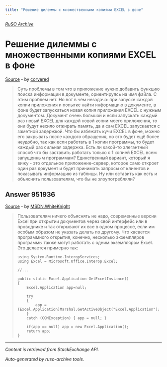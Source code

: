 ```yaml
---
title: "Решение дилеммы с множественными копиями EXCEL в фоне"
---
```

<p><i><a href="https://github.com/MSDN-WhiteKnight/ruso-archive/">RuSO Archive</a></i></p>
<h1>Решение дилеммы с множественными копиями EXCEL в фоне</h1>
<p><a href="https://ru.stackoverflow.com/questions/951768/%d0%a0%d0%b5%d1%88%d0%b5%d0%bd%d0%b8%d0%b5-%d0%b4%d0%b8%d0%bb%d0%b5%d0%bc%d0%bc%d1%8b-%d1%81-%d0%bc%d0%bd%d0%be%d0%b6%d0%b5%d1%81%d1%82%d0%b2%d0%b5%d0%bd%d0%bd%d1%8b%d0%bc%d0%b8-%d0%ba%d0%be%d0%bf%d0%b8%d1%8f%d0%bc%d0%b8-excel-%d0%b2-%d1%84%d0%be%d0%bd%d0%b5">Source</a> - by <a href="https://ru.stackoverflow.com/users/327692/corvered">corvered</a></p>
<blockquote>
<p>Суть проблемы в том что в приложение нужно добавить функцию поиска информации в документе, ориентируясь на имя файла. С этим проблем нет. Но вот в чём незадача: при запуске каждой копии приложения и попытке найти информацию в документе, в фоне будет запускаться новая копия приложения EXCEL с нужным документом. Документ очень большой и если запускать каждый раз новый EXCEL для каждой новой копии моего приложения, то они будут нехило отжирать память, да и сам EXCEL запускается с заметной задержкой. Что бы избежать кучи EXCEL в фоне, можно его закрывать после каждого обращения, но это будет ещё более неудобно, так как если работать в 1 копии программы, то будет каждый раз сильная задержка. Есть ли какой-то элегантный способ что бы заставить работать только с 1 копией EXCEL всем запущенным программам? Единственный вариант, который я вижу - это отдельное приложение-сервер, которое само откроет один раз документ и будет принимать запросы от клиентов и показывать информацию из таблицы. Ну или оставить как есть и объяснить пользователям, что бы не злоупотребляли?</p>

</blockquote>
<h2>Answer 951936</h2>
<p><a href="https://ru.stackoverflow.com/a/951936/">Source</a> - by <a href="https://ru.stackoverflow.com/users/240512/msdn-whiteknight">MSDN.WhiteKnight</a></p>
<blockquote>
<p>Пользователям ничего объяснять не надо, современные версии Excel при открытии документов через свой интерфейс или в проводнике и так открывают их все в одном процессе, если им особым образом не указать делать по другому. Что касается программного открытия, конечно, несколько экземпляров программы также могут работать с одним экземпляром Excel. Это делается примерно так:</p>

<pre><code>using System.Runtime.InteropServices;
using Excel = Microsoft.Office.Interop.Excel;

//...

public static Excel.Application GetExcelInstance()
{ 
    Excel.Application app=null;           

    try
    {
        app = (Excel.Application)Marshal.GetActiveObject("Excel.Application");
    }
    catch (COMException) { app = null; }

    if(app == null) app = new Excel.Application();
    return app;
}
</code></pre>

</blockquote>
<hr/>
<p><i>Content is retrieved from StackExchange API. </i></p>
<p><i>Auto-generated by ruso-archive tools. </i></p>

